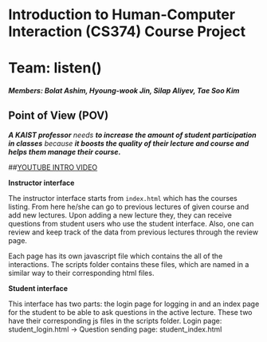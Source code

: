 # Introduction to Human-Computer Interaction (CS374) Course Project

# Team: listen()

##### **Members: Bolat Ashim, Hyoung-wook Jin, Silap Aliyev, Tae Soo Kim**


## Point of View (POV)

_**A KAIST professor** needs **to increase the amount of student participation in classes** because **it boosts the quality of their lecture and course and helps them manage their course.**_

##[YOUTUBE INTRO VIDEO](https://youtu.be/IwefWBHloOc "Team listen project")

**Instructor interface**

The instructor interface starts from `index.html` which has the courses listing. From here he/she can go to previous lectures of given course and add new lectures. Upon adding a new lecture they, they can receive questions from student users who use the student interface. Also, one can review and keep track of the data from previous lectures through the review page.  

Each page has its own javascript file which contains the all of the interactions. The scripts folder contains these files, which are named in a similar way to their corresponding html files.

**Student interface**

This interface has two parts: the login page for logging in and an index page for the student to be able to ask questions in the active lecture. These two have their corresponding js files in the scripts folder.
Login page: student_login.html -> Question sending page: student_index.html

